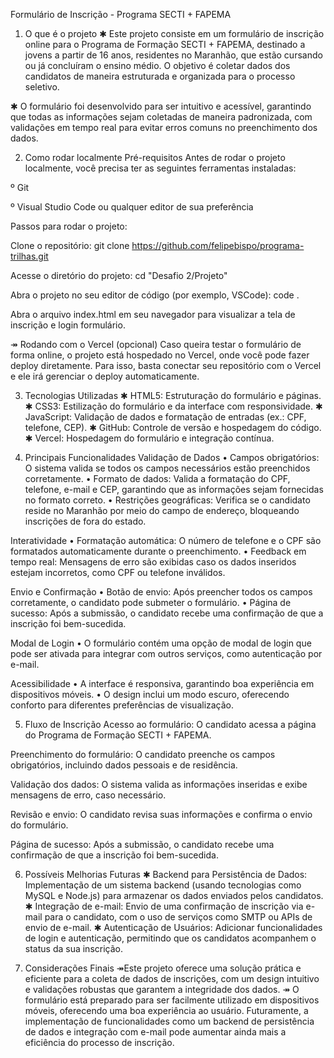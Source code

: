 Formulário de Inscrição - Programa SECTI + FAPEMA
1. O que é o projeto
✱ Este projeto consiste em um formulário de inscrição online para o Programa de Formação SECTI + FAPEMA, destinado a jovens a partir de 16 anos, residentes no Maranhão, que estão cursando ou já concluíram o ensino médio. O objetivo é coletar dados dos candidatos de maneira estruturada e organizada para o processo seletivo.

✱ O formulário foi desenvolvido para ser intuitivo e acessível, garantindo que todas as informações sejam coletadas de maneira padronizada, com validações em tempo real para evitar erros comuns no preenchimento dos dados.

2. Como rodar localmente
Pré-requisitos
Antes de rodar o projeto localmente, você precisa ter as seguintes ferramentas instaladas:

º Git

º Visual Studio Code ou qualquer editor de sua preferência

Passos para rodar o projeto:

Clone o repositório:
git clone https://github.com/felipebispo/programa-trilhas.git


Acesse o diretório do projeto:
cd "Desafio 2/Projeto"


Abra o projeto no seu editor de código (por exemplo, VSCode):
code .


Abra o arquivo index.html em seu navegador para visualizar a tela de inscrição e login formulário.


↠ Rodando com o Vercel (opcional)
Caso queira testar o formulário de forma online, o projeto está hospedado no Vercel, onde você pode fazer deploy diretamente. Para isso, basta conectar seu repositório com o Vercel e ele irá gerenciar o deploy automaticamente.

3. Tecnologias Utilizadas
✱ HTML5: Estruturação do formulário e páginas.
✱ CSS3: Estilização do formulário e da interface com responsividade.
✱ JavaScript: Validação de dados e formatação de entradas (ex.: CPF, telefone, CEP).
✱ GitHub: Controle de versão e hospedagem do código.
✱ Vercel: Hospedagem do formulário e integração contínua.

4. Principais Funcionalidades
Validação de Dados
• Campos obrigatórios: O sistema valida se todos os campos necessários estão preenchidos corretamente.
• Formato de dados: Valida a formatação do CPF, telefone, e-mail e CEP, garantindo que as informações sejam fornecidas no formato correto.
• Restrições geográficas: Verifica se o candidato reside no Maranhão por meio do campo de endereço, bloqueando inscrições de fora do estado.

Interatividade
• Formatação automática: O número de telefone e o CPF são formatados automaticamente durante o preenchimento.
• Feedback em tempo real: Mensagens de erro são exibidas caso os dados inseridos estejam incorretos, como CPF ou telefone inválidos.

Envio e Confirmação
• Botão de envio: Após preencher todos os campos corretamente, o candidato pode submeter o formulário.
• Página de sucesso: Após a submissão, o candidato recebe uma confirmação de que a inscrição foi bem-sucedida.

Modal de Login
• O formulário contém uma opção de modal de login que pode ser ativada para integrar com outros serviços, como autenticação por e-mail.

Acessibilidade
• A interface é responsiva, garantindo boa experiência em dispositivos móveis.
• O design inclui um modo escuro, oferecendo conforto para diferentes preferências de visualização.

5. Fluxo de Inscrição
Acesso ao formulário: O candidato acessa a página do Programa de Formação SECTI + FAPEMA.

Preenchimento do formulário: O candidato preenche os campos obrigatórios, incluindo dados pessoais e de residência.

Validação dos dados: O sistema valida as informações inseridas e exibe mensagens de erro, caso necessário.

Revisão e envio: O candidato revisa suas informações e confirma o envio do formulário.

Página de sucesso: Após a submissão, o candidato recebe uma confirmação de que a inscrição foi bem-sucedida.

6. Possíveis Melhorias Futuras
✱ Backend para Persistência de Dados: Implementação de um sistema backend (usando tecnologias como MySQL e Node.js) para armazenar os dados enviados pelos candidatos.
✱ Integração de e-mail: Envio de uma confirmação de inscrição via e-mail para o candidato, com o uso de serviços como SMTP ou APIs de envio de e-mail.
✱ Autenticação de Usuários: Adicionar funcionalidades de login e autenticação, permitindo que os candidatos acompanhem o status da sua inscrição.

7. Considerações Finais
    ↠Este projeto oferece uma solução prática e eficiente para a coleta de dados de inscrições, com um design intuitivo e validações robustas que garantem a integridade dos dados.
    ↠ O formulário está preparado para ser facilmente utilizado em dispositivos móveis, oferecendo uma boa experiência ao usuário. Futuramente, a implementação de funcionalidades como um backend de persistência de dados e integração com e-mail pode aumentar ainda mais a eficiência do processo de inscrição.
